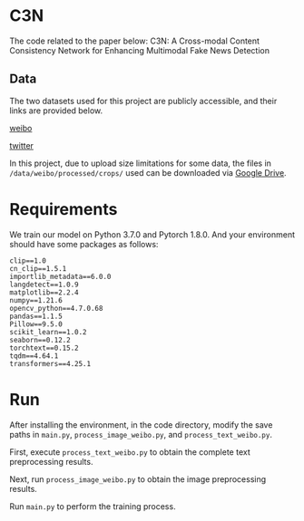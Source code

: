 # **C3N**

The code related to the paper below: C3N: A Cross-modal Content Consistency Network for Enhancing Multimodal Fake News Detection

## **Data**

The two datasets used for this project are publicly accessible, and their links are provided below.

[weibo](https://github.com/yaqingwang/EANN-KDD18)

[twitter](http://www.multimediaeval.org/mediaeval2016/verifyingmultimediause/index.html)

In this project, due to upload size limitations for some data, the files in `/data/weibo/processed/crops/` used can be downloaded via [Google Drive](https://drive.google.com/file/d/1HyXQhoeHKEe_MILui--mra9fKA449c2S/view?usp=sharing).

# Requirements

We train our model on Python 3.7.0 and Pytorch 1.8.0. And your environment should have some packages as follows:

```
clip==1.0
cn_clip==1.5.1
importlib_metadata==6.0.0
langdetect==1.0.9
matplotlib==2.2.4
numpy==1.21.6
opencv_python==4.7.0.68
pandas==1.1.5
Pillow==9.5.0
scikit_learn==1.0.2
seaborn==0.12.2
torchtext==0.15.2
tqdm==4.64.1
transformers==4.25.1
```

# Run

After installing the environment, in the code directory, modify the save paths in `main.py`, `process_image_weibo.py`, and `process_text_weibo.py`.

First, execute `process_text_weibo.py` to obtain the complete text preprocessing results.

Next, run `process_image_weibo.py` to obtain the image preprocessing results.

Run `main.py` to perform the training process.
